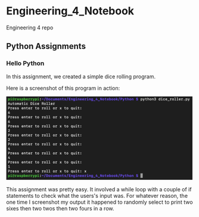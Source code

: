 # Engineering_4_Notebook
Engineering 4 repo
## Python Assignments

### Hello Python
In this assignment, we created a simple dice rolling program.

Here is a screenshot of this program in action:

<img src="Python/media/hello_python_screenshot.png" width="500">

This assignment was pretty easy. It involved a while loop with a couple of if statements to check what the users's input was. For whatever reason, the one time I screenshot my output it happened to randomly select to print two sixes then two twos then two fours in a row.
